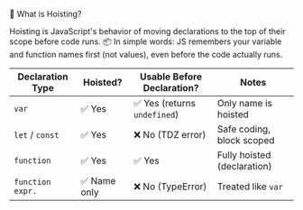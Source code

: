 🧠 What is Hoisting?

Hoisting is JavaScript's behavior of moving declarations to the top of their scope before code runs.
📦 In simple words:
JS remembers your variable and function names first (not values), even before the code actually runs.

| Declaration Type | Hoisted?    | Usable Before Declaration?  | Notes                       |
| ---------------- | ----------- | --------------------------- | --------------------------- |
| `var`            | ✅ Yes       | ✅ Yes (returns `undefined`) | Only name is hoisted        |
| `let` / `const`  | ✅ Yes       | ❌ No (TDZ error)            | Safe coding, block scoped   |
| `function`       | ✅ Yes       | ✅ Yes                       | Fully hoisted (declaration) |
| `function expr.` | ✅ Name only | ❌ No (TypeError)            | Treated like `var`          |
